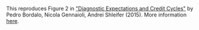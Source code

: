 This reproduces Figure 2 in ["Diagnostic Expectations and Credit Cycles"](https://ideas.repec.org/p/qsh/wpaper/350646.html) by Pedro Bordalo, Nicola Gennaioli, Andrei Shleifer (2015). More information [here](http://lukaspuettmann.com/2016/06/15/diagnostic-beliefs/).

